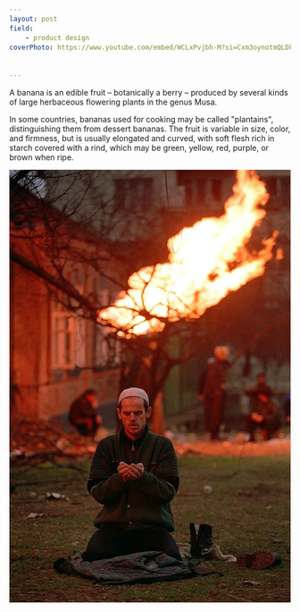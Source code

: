 ```yaml
---
layout: post
field: 
    - product design
coverPhoto: https://www.youtube.com/embed/WCLxPvjbh-M?si=Cxm3oynotmQLDkpU&amp;controls=1&autoplay=1&mute=1


---
```




A banana is an edible fruit – botanically a berry – produced by several
kinds of large herbaceous flowering plants in the genus Musa.

In some countries, bananas used for cooking may be called "plantains",
distinguishing them from dessert bananas. The fruit is variable in size,
color, and firmness, but is usually elongated and curved, with soft
flesh rich in starch covered with a rind, which may be green, yellow,
red, purple, or brown when ripe.

![3.this is an image test](/assets/images/project-test-2/800px-Evstafiev-chechnya-prayer3.jpg)